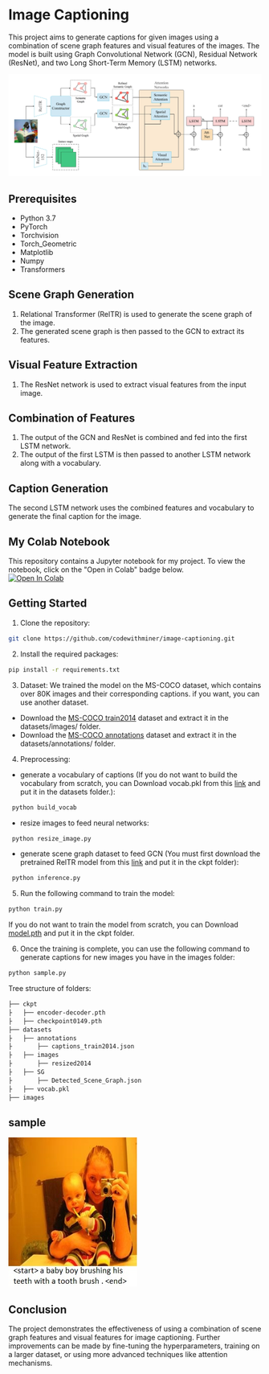 # Image Captioning
This project aims to generate captions for given images using a combination of scene graph features and visual features of the images. The model is built using Graph Convolutional Network (GCN), Residual Network (ResNet), and two Long Short-Term Memory (LSTM) networks.

![architecture](https://github.com/codewithminer/ImageCaptioning/blob/master/architecture.jpg)

## Prerequisites
- Python 3.7
- PyTorch
- Torchvision
- Torch_Geometric
- Matplotlib
- Numpy
- Transformers  

## Scene Graph Generation
1. Relational Transformer (RelTR) is used to generate the scene graph of the image.
2. The generated scene graph is then passed to the GCN to extract its features.  

## Visual Feature Extraction
1. The ResNet network is used to extract visual features from the input image.  

## Combination of Features
1. The output of the GCN and ResNet is combined and fed into the first LSTM network.
2. The output of the first LSTM is then passed to another LSTM network along with a vocabulary.  

## Caption Generation
The second LSTM network uses the combined features and vocabulary to generate the final caption for the image.  


## My Colab Notebook
This repository contains a Jupyter notebook for my project. To view the notebook, click on the "Open in Colab" badge below.  
[![Open In Colab](https://colab.research.google.com/assets/colab-badge.svg)](https://colab.research.google.com/drive/1dE75DLUYsQJALgmpd-aDAD-RSTuFdx90?usp=sharing)  



## Getting Started
1. Clone the repository:
```bash
git clone https://github.com/codewithminer/image-captioning.git
```
2. Install the required packages:
```bash
pip install -r requirements.txt
```

3. Dataset:
We trained the model on the MS-COCO dataset, which contains over 80K images and their corresponding captions. if you want, you can use another dataset.
- Download the [MS-COCO train2014](http://images.cocodataset.org/zips/train2014.zip) dataset and extract it in the datasets/images/ folder.
- Download the [MS-COCO annotations](http://images.cocodataset.org/annotations/annotations_trainval2014.zip) dataset and extract it in the datasets/annotations/ folder.  

4. Preprocessing:
- generate a vocabulary of captions (If you do not want to build the vocabulary from scratch, you can Download vocab.pkl from this [link](https://github.com/yrcong/RelTR) and put it in the datasets folder.):
```bash
 python build_vocab
```
-  resize images to feed neural networks:
```bash
 python resize_image.py
```
- generate scene graph dataset to feed GCN (You must first download the pretrained RelTR model from this [link](https://github.com/yrcong/RelTR) and put it in the ckpt folder):
```bash
 python inference.py
```


5. Run the following command to train the model:
```bash
python train.py
```
If you do not want to train the model from scratch, you can Download [model.pth](https://drive.google.com/file/d/1GU-Pv7ls4M-4GP-Kg8MICb1t_YSk0St0/view?usp=drive_link) and put it in the ckpt folder.  


6. Once the training is complete, you can use the following command to generate captions for new images you have in the images folder:
```bash
python sample.py
```


Tree structure of folders:
```bash
├── ckpt
├   ├── encoder-decoder.pth
├   ├── checkpoint0149.pth
├── datasets
├   ├── annotations
├       ├── captions_train2014.json
├   ├── images
├       ├── resized2014
├   ├── SG
├       ├── Detected_Scene_Graph.json
├   ├── vocab.pkl
├── images

```

## sample
![sample](https://github.com/codewithminer/ImageCaptioning/blob/master/sample.jpg)


## Conclusion
The project demonstrates the effectiveness of using a combination of scene graph features and visual features for image captioning. Further improvements can be made by fine-tuning the hyperparameters, training on a larger dataset, or using more advanced techniques like attention mechanisms.
